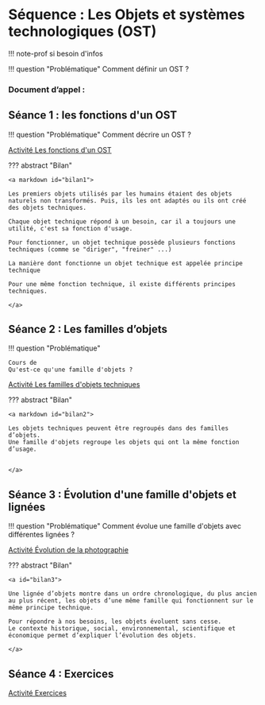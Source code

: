 # Séquence : Les Objets et systèmes technologiques (OST)

!!! note-prof
    si besoin d'infos


!!! question "Problématique"
    Comment définir un OST ?

    
### Document d’appel :



## Séance 1 : les fonctions d'un OST

!!! question "Problématique"
    Comment décrire un OST ?

[Activité Les fonctions d'un OST](../fonctions)




??? abstract "Bilan"

    <a markdown id="bilan1">

    Les premiers objets utilisés par les humains étaient des objets naturels non transformés. Puis, ils les ont adaptés ou ils ont créé des objets techniques.

    Chaque objet technique répond à un besoin, car il a toujours une utilité, c'est sa fonction d'usage.

    Pour fonctionner, un objet technique possède plusieurs fonctions techniques (comme se "diriger", "freiner" ...)

    La manière dont fonctionne un objet technique est appelée principe technique

    Pour une même fonction technique, il existe différents principes techniques.

    </a>

## Séance 2 : Les familles d’objets 

!!! question "Problématique"

    Cours de 
    Qu'est-ce qu'une famille d'objets ?

[Activité Les familles d'objets techniques](../famillesObj)




??? abstract "Bilan"

    <a markdown id="bilan2">

    Les objets techniques peuvent être regroupés dans des familles d’objets. 
    Une famille d'objets regroupe les objets qui ont la même fonction d’usage.


    </a>

<div style="page-break-after: always;"></div>


## Séance 3 : Évolution d'une famille d'objets et lignées

!!! question "Problématique"
    Comment évolue une famille d'objets avec différentes lignées ? 
    
[Activité Évolution de la photographie](../evolPhoto)



??? abstract "Bilan"

    <a id="bilan3">

    Une lignée d’objets montre dans un ordre chronologique, du plus ancien au plus récent, les objets d’une même famille qui fonctionnent sur le même principe technique.
    
    Pour répondre à nos besoins, les objets évoluent sans cesse.
    Le contexte historique, social, environnemental, scientifique et économique permet d’expliquer l’évolution des objets.

    </a>

## Séance 4 : Exercices

    
[Activité Exercices](../exercicesObjetsTech)




